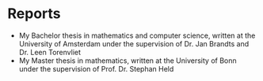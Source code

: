 # Reports
- My Bachelor thesis in mathematics and computer science, written at the University of Amsterdam under the supervision of Dr. Jan Brandts and Dr. Leen Torenvliet
- My Master thesis in mathematics, written at the University of Bonn under the supervision of Prof. Dr. Stephan Held
